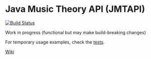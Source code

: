 # Java Music Theory API (JMTAPI)
[![Build Status](https://travis-ci.org/andrewthehan/jmtapi.svg?branch=master)](https://travis-ci.org/andrewthehan/jmtapi)

Work in progress (functional but may make build-breaking changes)

For temporary usage examples, check the [tests](src/test/java/tests).

[Wiki](https://github.com/andrewthehan/jmtapi/wiki)

